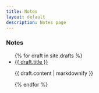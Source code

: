 ```yaml
---
title: Notes
layout: default
description: Notes page
---
```


### Notes

<ul>
  {% for draft in site.drafts %}
    <li>
      <a href="{{ {{ draft.url | relative }}">{{ draft.title }}</a>
      <p>{{ draft.content | markdownify }}</p>
    </li>
  {% endfor %}
</ul>
